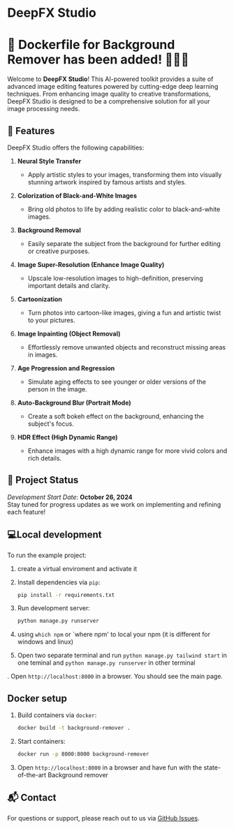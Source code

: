 # DeepFX Studio

# 🎉 Dockerfile for Background Remover has been added! 🚀👩‍💻

Welcome to **DeepFX Studio**! This AI-powered toolkit provides a suite of advanced image editing features powered by cutting-edge deep learning techniques. From enhancing image quality to creative transformations, DeepFX Studio is designed to be a comprehensive solution for all your image processing needs.

## 🚀 Features

DeepFX Studio offers the following capabilities:

1. **Neural Style Transfer**  
   - Apply artistic styles to your images, transforming them into visually stunning artwork inspired by famous artists and styles.

2. **Colorization of Black-and-White Images**  
   - Bring old photos to life by adding realistic color to black-and-white images.

3. **Background Removal**  
   - Easily separate the subject from the background for further editing or creative purposes.

4. **Image Super-Resolution (Enhance Image Quality)**  
   - Upscale low-resolution images to high-definition, preserving important details and clarity.

5. **Cartoonization**  
   - Turn photos into cartoon-like images, giving a fun and artistic twist to your pictures.

6. **Image Inpainting (Object Removal)**  
   - Effortlessly remove unwanted objects and reconstruct missing areas in images.

7. **Age Progression and Regression**  
   - Simulate aging effects to see younger or older versions of the person in the image.

8. **Auto-Background Blur (Portrait Mode)**  
   - Create a soft bokeh effect on the background, enhancing the subject's focus.

9. **HDR Effect (High Dynamic Range)**  
    - Enhance images with a high dynamic range for more vivid colors and rich details.

## 📅 Project Status

*Development Start Date*: **October 26, 2024**  
Stay tuned for progress updates as we work on implementing and refining each feature!

## 💻Local development

To run the example project:

1. create a virtual enviroment and activate it

2. Install dependencies via `pip`:

    ```bash
    pip install -r requirements.txt
    ```

3. Run development server:

    ```bash
    python manage.py runserver
    ```

4. using `which npm` or `where npm' to local your npm (it is different for windows and linux)

5. Open two separate terminal and run `python manage.py tailwind start` in one teminal and `python manage.py runserver` in other terminal

. Open `http://localhost:8000` in a browser. You should see the main page.


## Docker setup

1. Build containers via `docker`:

    ```bash
    docker build -t background-remover .
    ```

2. Start containers:

    ```bash
    docker run -p 8000:8000 background-remover
    ```

3. Open `http://localhost:8000` in a browser and have fun with the state-of-the-art Background remover
   
## 📬 Contact

For questions or support, please reach out to us via [GitHub Issues](https://github.com/your-username/deepfx-studio/issues).
